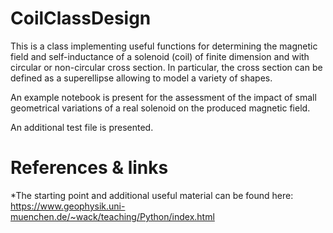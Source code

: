 # CoilClassDesign
This is a class implementing useful functions for determining the magnetic field and self-inductance of a solenoid (coil) of finite dimension and with circular or non-circular cross section. In particular, the cross section can be defined as a superellipse allowing to model a variety of shapes.

An example notebook is present for the assessment of the impact of small geometrical variations of a real solenoid on the produced magnetic field.

An additional test file is presented.

# References & links
*The starting point and additional useful material can be found here:  https://www.geophysik.uni-muenchen.de/~wack/teaching/Python/index.html 